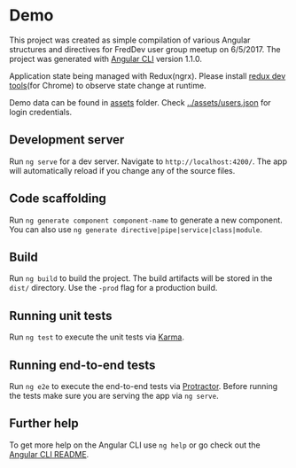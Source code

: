 # Demo

This project was created as simple compilation of various Angular structures and directives for FredDev user group meetup on 6/5/2017.
The project was generated with [Angular CLI](https://github.com/angular/angular-cli) version 1.1.0.

 Application state being managed with Redux(ngrx). Please install [redux dev tools](https://chrome.google.com/webstore/detail/redux-devtools/lmhkpmbekcpmknklioeibfkpmmfibljd?hl=en)(for Chrome) to observe state change at runtime.

Demo data can be found in [assets](https://github.com/carbonnolio/FredDev-Meetup-6-5-2017/tree/master/src/assets) folder. Check [../assets/users.json](https://github.com/carbonnolio/FredDev-Meetup-6-5-2017/tree/master/src/assets/users.json) for login credentials.

## Development server

Run `ng serve` for a dev server. Navigate to `http://localhost:4200/`. The app will automatically reload if you change any of the source files.

## Code scaffolding

Run `ng generate component component-name` to generate a new component. You can also use `ng generate directive|pipe|service|class|module`.

## Build

Run `ng build` to build the project. The build artifacts will be stored in the `dist/` directory. Use the `-prod` flag for a production build.

## Running unit tests

Run `ng test` to execute the unit tests via [Karma](https://karma-runner.github.io).

## Running end-to-end tests

Run `ng e2e` to execute the end-to-end tests via [Protractor](http://www.protractortest.org/).
Before running the tests make sure you are serving the app via `ng serve`.

## Further help

To get more help on the Angular CLI use `ng help` or go check out the [Angular CLI README](https://github.com/angular/angular-cli/blob/master/README.md).
